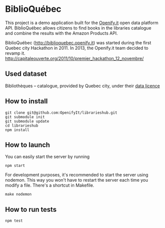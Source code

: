 # BiblioQuébec

This project is a demo application built for the [Openify.it](http://openify.it) open data platform API. BiblioQuébec allows citizens to find books in the libraries catalogue and combine the results with the Amazon Products API.

BiblioQuébec (http://biblioquebec.openify.it) was started during the first Quebec city Hackathon in 2011. In 2013, the Openify.it team decided to revamp it.
http://capitaleouverte.org/2011/10/premier_hackathon_12_novembre/

## Used dataset
Bibliothèques – catalogue, provided by Quebec city, under their [data licence](http://donnees.ville.quebec.qc.ca/licence.aspx)

## How to install

    git clone git@github.com:OpenifyIt/librarieshub.git
    git submodule init
    git submodule update
    cd librarieshub
    npm install

## How to launch
    
You can easily start the server by running

    npm start
    
For development purposes, it's recommended to start the server using nodemon. This way you won't have to restart the server each time you modify a file. There's a shortcut in Makefile.

    make nodemon

## How to run tests
    
    npm test
